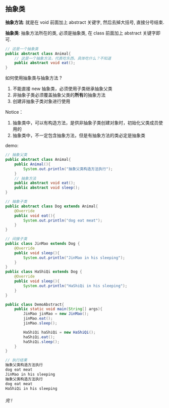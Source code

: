 ## 抽象类

**抽象方法**: 就是在 void 前面加上 abstract 关键字, 然后去掉大括号, 直接分号结束.

**抽象类**: 抽象方法所在的类, 必须是抽象类, 在 class 前面加上 abstract 关键字即可.

```java
// 这是一个抽象类
public abstract class Animal{
    // 这是一个抽象方法，代表吃东西，具体吃什么？不知道
    public abstract void eat();
}
```



如何使用抽象类与抽象方法 ?

1. 不能直接 new  抽象类，必须使用子类继承抽象父类
2. 非抽象子类必须覆盖抽象父类的**所有**的抽象方法
3. 创建非抽象子类对象进行使用

Notice：

1. 抽象类中，可以有构造方法，是供非抽象子类创建对象时，初始化父类成员使用的
2. 抽象类中，不一定包含抽象方法，但是有抽象方法的类必定是抽象类

demo:

```java
// 抽象父类
public abstract class Animal{
    public Animal(){
        System.out.println("抽象父类构造方法执行");
    }
    // 抽象方法
    public abstract void eat();
    public abstract void sleep();
}

// 抽象子类
public abstract class Dog extends Animal{
    @Override
    public void eat(){
        System.out.println("dog eat meat");
    }
}

// 间接子类
public class JinMao extends Dog {
    @Override
    public void sleep(){
        System.out.println("JinMao in his sleeping");
    }
}
public class HaShiQi extends Dog {
    @Override
    public void sleep(){
        System.out.println("HaShiQi in his sleeping");
    }
}

public class DemoAbstract{
    public static void main(String[] args){
        JinMao jinMao = new JinMao();
        jinMao.eat();
        jinMao.sleep();

        HaShiQi haShiQi = new HaShiQi();
        haShiQi.eat();
        haShiQi.sleep();
    }
}

// 执行结果
抽象父类构造方法执行
dog eat meat
JinMao in his sleeping
抽象父类构造方法执行
dog eat meat
HaShiQi in his sleeping
```



###### 完 !

